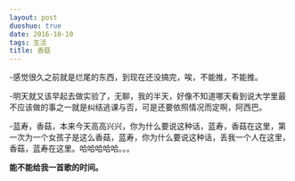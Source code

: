 ```yaml
---
layout: post
duoshuo: true
date: 2016-10-10
tags: 生活
title: 香菇
---
```



-感觉很久之前就是烂尾的东西，到现在还没搞完，唉，不能推，不能推。

-明天就又该早起去做实验了，无聊，我的半天，好像不知道哪天看到说大学里最不应该做的事之一就是纠结逃课与否，可是还要依照情况而定啊，阿西巴。

-蓝寿，香菇，本来今天高高兴兴，你为什么要说这种话，蓝寿，香菇在这里，第一次为一个女孩子是这么香菇，蓝寿，你为什么要说这种话，丢我一个人在这里，香菇，蓝寿在这里。哈哈哈哈哈。。。

**能不能给我一首歌的时间。**